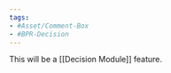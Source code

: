 ```yaml
---
tags: 
- #Asset/Comment-Box
- #BPR-Decision
---
```




This will be a [[Decision Module]] feature. 

